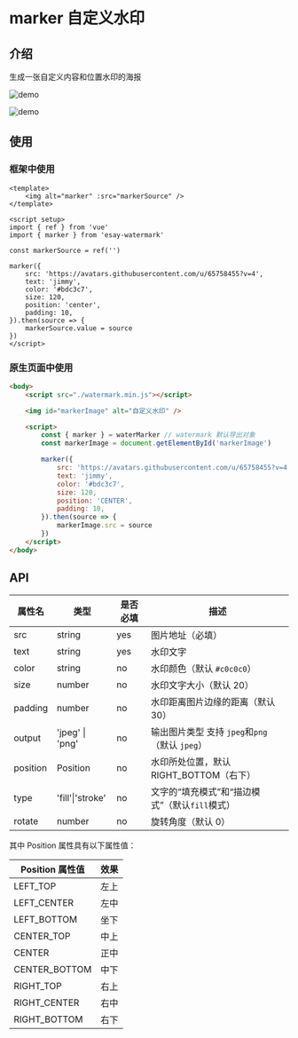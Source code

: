 # marker 自定义水印

## 介绍

生成一张自定义内容和位置水印的海报

![demo](http://jimmyxx.oss-cn-beijing.aliyuncs.com/demo.png)

![demo](http://jimmyxx.oss-cn-beijing.aliyuncs.com/demo2.png)

## 使用

### 框架中使用

```vue
<template>
	<img alt="marker" :src="markerSource" />
</template>

<script setup>
import { ref } from 'vue'
import { marker } from 'esay-watermark'

const markerSource = ref('')

marker({
	src: 'https://avatars.githubusercontent.com/u/65758455?v=4',
	text: 'jimmy',
	color: '#bdc3c7',
	size: 120,
	position: 'center',
	padding: 10,
}).then(source => {
	markerSource.value = source
})
</script>
```

### 原生页面中使用

```html
<body>
	<script src="./watermark.min.js"></script>

	<img id="markerImage" alt="自定义水印" />

	<script>
		const { marker } = waterMarker // watermark 默认导出对象
		const markerImage = document.getElementById('markerImage')

		marker({
			src: 'https://avatars.githubusercontent.com/u/65758455?v=4',
			text: 'jimmy',
			color: '#bdc3c7',
			size: 120,
			position: 'CENTER',
			padding: 10,
		}).then(source => {
			markerImage.src = source
		})
	</script>
</body>
```

## API

| 属性名   | 类型             | 是否必填 | 描述                                            |
| -------- | ---------------- | -------- | ----------------------------------------------- |
| src      | string           | yes      | 图片地址（必填）                                |
| text     | string           | yes      | 水印文字                                        |
| color    | string           | no       | 水印颜色（默认 `#c0c0c0`）                      |
| size     | number           | no       | 水印文字大小（默认 20）                         |
| padding  | number           | no       | 水印距离图片边缘的距离（默认 30）               |
| output   | 'jpeg' \| 'png'  | no       | 输出图片类型 支持 `jpeg`和`png` （默认 `jpeg`） |
| position | Position         | no       | 水印所处位置，默认 RIGHT_BOTTOM（右下）         |
| type     | 'fill'\|'stroke' | no       | 文字的“填充模式”和“描边模式”（默认`fill`模式）  |
| rotate   | number           | no       | 旋转角度（默认 0）                              |

其中 Position 属性具有以下属性值：

| Position 属性值 | 效果 |
| --------------- | ---- |
| LEFT_TOP        | 左上 |
| LEFT_CENTER     | 左中 |
| LEFT_BOTTOM     | 坐下 |
| CENTER_TOP      | 中上 |
| CENTER          | 正中 |
| CENTER_BOTTOM   | 中下 |
| RIGHT_TOP       | 右上 |
| RIGHT_CENTER    | 右中 |
| RIGHT_BOTTOM    | 右下 |

